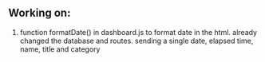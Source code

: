 Working on:
----
1. function formatDate() in dashboard.js to format date in the html. 
already changed the database and routes. sending a single date, elapsed time, name, title and category